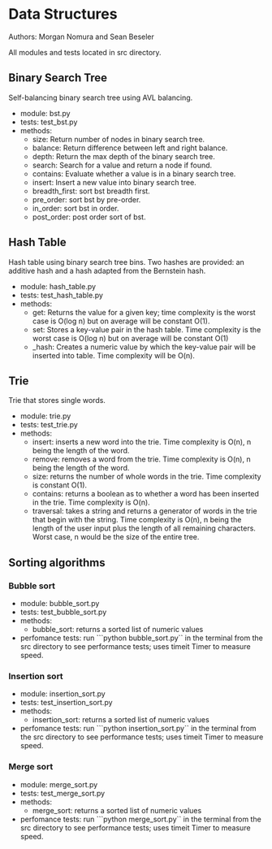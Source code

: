 # Data Structures
Authors: Morgan Nomura and Sean Beseler

All modules and tests located in src directory.

## Binary Search Tree
Self-balancing binary search tree using AVL balancing.
- module: bst.py
- tests: test_bst.py
- methods:
    - size: Return number of nodes in binary search tree.
    - balance: Return difference between left and right balance.
    - depth: Return the max depth of the binary search tree.
    - search: Search for a value and return a node if found.
    - contains: Evaluate whether a value is in a binary search tree.
    - insert: Insert a new value into binary search tree.
    - breadth_first: sort bst breadth first.
    - pre_order: sort bst by pre-order.
    - in_order: sort bst in order.
    - post_order: post order sort of bst.

## Hash Table
Hash table using binary search tree bins. Two hashes are provided: an additive hash and a hash adapted from the Bernstein hash.
- module: hash_table.py
- tests: test_hash_table.py
- methods:
    - get: Returns the value for a given key; time complexity is the worst case is O(log n) but on average will be constant O(1).
    - set: Stores a key-value pair in the hash table. Time complexity is the worst case is O(log n) but on average will be constant O(1)
    - _hash: Creates a numeric value by which the key-value pair will be inserted into table. Time complexity will be O(n).

## Trie
Trie that stores single words.
- module: trie.py
- tests: test_trie.py
- methods:
    - insert: inserts a new word into the trie. Time complexity is O(n), n being the length of the word.
    - remove: removes a word from the trie. Time complexity is O(n), n being the length of the word.
    - size: returns the number of whole words in the trie. Time complexity is constant O(1).
    - contains: returns a boolean as to whether a word has been inserted in the trie. Time complexity is O(n).
    - traversal: takes a string and returns a generator of words in the trie that begin with the string. Time complexity is O(n), n being the length of the user input plus the length of all remaining characters. Worst case, n would be the size of the entire tree.

## Sorting algorithms
### Bubble sort
- module: bubble_sort.py
- tests: test_bubble_sort.py
- methods:
    - bubble_sort: returns a sorted list of numeric values
- perfomance tests: run ```python bubble_sort.py`` in the terminal from the src directory to see performance tests; uses timeit Timer to measure speed.

### Insertion sort
- module: insertion_sort.py
- tests: test_insertion_sort.py
- methods:
    - insertion_sort: returns a sorted list of numeric values
- perfomance tests: run ```python insertion_sort.py`` in the terminal from the src directory to see performance tests; uses timeit Timer to measure speed.

### Merge sort
- module: merge_sort.py
- tests: test_merge_sort.py
- methods:
    - merge_sort: returns a sorted list of numeric values
- perfomance tests: run ```python merge_sort.py`` in the terminal from the src directory to see performance tests; uses timeit Timer to measure speed.